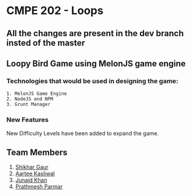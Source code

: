 # CMPE 202 - Loops

## All the changes are present in the dev branch insted of the master

## Loopy Bird Game using MelonJS game engine
### Technologies that would be used in designing the game:
    1. MelonJS Game Engine
    2. NodeJS and NPM
    3. Grunt Manager
    
### New Features
New Difficulty Levels have been added to expand the game. 

## Team Members

1. [Shikhar Gaur](https://github.com/shikhargaur1990)
2. [Aartee Kasliwal](https://github.com/Aartee)
3. [Junaid Khan](https://github.com/junasjsu)
4. [Prathmesh Parmar](https://github.com/prathmesh-parmar)

